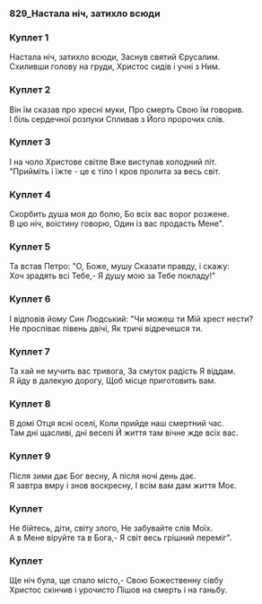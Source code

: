 ### 829_Настала ніч, затихло всюди
### Куплет 1
Настала ніч, затихло всюди, Заснув святий Єрусалим. <br/>Схиливши голову на груди, Христос сидів і учні з Ним.
### Куплет 2
Він їм сказав про хресні муки, Про смерть Свою їм говорив. <br/>І біль сердечної розпуки Спливав з Його пророчих слів.
### Куплет 3
І на чоло Христове світле Вже виступав холодний піт. <br/>"Прийміть і їжте - це є тіло І кров пролита за весь світ.
### Куплет 4
Скорбить душа моя до болю, Бо всіх вас ворог розжене. <br/>В цю ніч, воістину говорю, Один із вас продасть Мене".
### Куплет 5
Та встав Петро: "О, Боже, мушу Сказати правду, і скажу:<br/>Хоч зрадять всі Тебе,- Я душу мою за Тебе покладу!"
### Куплет 6
І відповів йому Син Людський: "Чи можеш ти Мій хрест нести? <br/>Не проспіває півень двічі, Як тричі відречешся ти.
### Куплет 7
Та хай не мучить вас тривога, За смуток радість Я віддам. <br/>Я йду в далекую дорогу, Щоб місце приготовить вам.
### Куплет 8
В домі Отця ясні оселі, Коли прийде наш смертний час. <br/>Там дні щасливі, дні веселі Й життя там вічне жде всіх вас.
### Куплет 9
Після зими дає Бог весну, А після ночі день дає.<br/>Я завтра вмру і знов воскресну, І всім вам дам життя Моє.
### Куплет 
Не бійтесь, діти, світу злого, Не забувайте слів Моїх. <br/>А в Мене віруйте та в Бога,- Я світ весь грішний переміг".
### Куплет 
Ще ніч була, ще спало місто,- Свою Божественну сівбу <br/>Христос скінчив і урочисто Пішов на смерть і на ганьбу.
